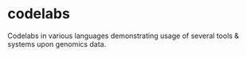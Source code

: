 codelabs
========

Codelabs in various languages demonstrating usage of several tools &amp; systems upon genomics data.
